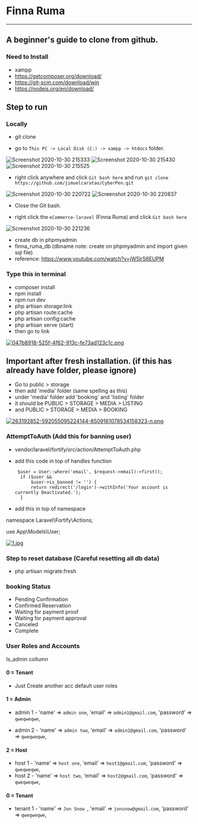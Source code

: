 # Finna Ruma

---

## A beginner's guide to clone from github.

### Need to Install

-   xampp
-   https://getcomposer.org/download/
-   https://git-scm.com/download/win
-   https://nodejs.org/en/download/


## Step to run

### Locally

-   git clone

-   go to `This PC -> Local Disk (C:) -> xampp -> htdocs` folder.

![Screenshot 2020-10-30 215333](https://user-images.githubusercontent.com/61103022/97713413-c12c8a80-1afa-11eb-8ad6-de787fb453d0.png)
![Screenshot 2020-10-30 215430](https://user-images.githubusercontent.com/61103022/97713405-bf62c700-1afa-11eb-840c-c1b2c6060706.png)
![Screenshot 2020-10-30 215525](https://user-images.githubusercontent.com/61103022/97713410-c093f400-1afa-11eb-89ad-19bc2851dd70.png)

-   right click anywhere and click `Git bash here` and run `git clone https://github.com/jimuelcaratao/CyberPen.git`

![Screenshot 2020-10-30 220722](https://user-images.githubusercontent.com/61103022/97714826-993e2680-1afc-11eb-9363-e32cd30a2a49.png)
![Screenshot 2020-10-30 220837](https://user-images.githubusercontent.com/61103022/97714835-9ba08080-1afc-11eb-8377-32dc40f40eb0.png)

-   Close the Git bash.

-   right click the `eCommerce-laravel` (Finna Ruma) and click `Git bash here`

![Screenshot 2020-10-30 221236](https://user-images.githubusercontent.com/61103022/97715215-17023200-1afd-11eb-9d8e-6e2d5e6beef1.png)

-   create db in phpmyadmin
-   finna_ruma_db (dbname note: create on phpmyadmin and import given sql file)
-   reference: https://www.youtube.com/watch?v=jW5lrS6EUPM


### Type this in terminal
-   composer install
-   npm install
-   npm run dev
-   php artisan storage:link
-   php artisan route:cache
-   php artisan config:cache
-   php artisan serve (start)
-   then go to link

[![047b8918-525f-4f62-913c-fe73ad123c1c.png](https://i.postimg.cc/zvZjdJTC/047b8918-525f-4f62-913c-fe73ad123c1c.png)](https://postimg.cc/CB7k5pP5)

## Important after fresh installation. (if this has already have folder, please ignore)

-   Go to public > storage
-   then add 'media' folder (same spelling as this)
-   under 'media' folder add 'booking' and 'listing' folder
-   it should be PUBLIC > STORAGE > MEDIA > LISTING
-   and PUBLIC > STORAGE > MEDIA > BOOKING

[![263192852-592055095224144-8509161078534158323-n.png](https://i.postimg.cc/7ZS5xF9D/263192852-592055095224144-8509161078534158323-n.png)](https://postimg.cc/TKYd0HBH)

### AttemptToAuth (Add this for banning user)

-   vendor/laravel/fortify/src/action/AttemptToAuth.php
-   add this code in top of handles function

         $user = User::where('email', $request->email)->first();
          if ($user &&
              $user->is_banned != '') {
              return redirect('/login')->withInfo('Your account is currently Deactivated.');
          }

-   add this in top of namespace

namespace Laravel\Fortify\Actions;

use App\Models\User;

[![1.jpg](https://i.postimg.cc/BbmCJ2dg/1.jpg)](https://postimg.cc/QKW7bKN9)

### Step to reset database (Careful resetting all db data)

-   php artisan migrate:fresh

### booking Status

-   Pending Confirmation
-   Confirmed Reservation
-   Waiting for payment proof
-   Waiting for payment approval
-   Canceled
-   Complete

### User Roles and Accounts

Is_admin collumn

#### 0 = Tenant

-   Just Create another acc default user roles

#### 1 = Admin

-   admin 1 -
    'name' => `admin one`,
    'email' => `admin1@gmail.com`,
    'password' => `qweqweqwe`,

-   admin 2 -
    'name' => `admin two`,
    'email' => `admin2@gmail.com`,
    'password' => `qweqweqwe`,

#### 2 = Host

-   host 1 -
    'name' => `host one`,
    'email' => `host1@gmail.com`,
    'password' => `qweqweqwe`,
-   host 2 -
    'name' => `host two`,
    'email' => `host2@gmail.com`,
    'password' => `qweqweqwe`,

#### 0 = Tenant

-   tenant 1 -
    'name' => `Jon Snow `,
    'email' => `jonsnow@gmail.com`,
    'password' => `qweqweqwe`,
